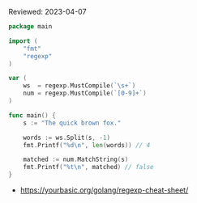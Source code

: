 Reviewed: 2023-04-07

```go
package main

import (
	"fmt"
	"regexp"
)

var (
	ws  = regexp.MustCompile(`\s+`)
	num = regexp.MustCompile(`[0-9]+`)
)

func main() {
	s := "The quick brown fox."

	words := ws.Split(s, -1)
	fmt.Printf("%d\n", len(words)) // 4

	matched := num.MatchString(s)
	fmt.Printf("%t\n", matched) // false
}
```

* https://yourbasic.org/golang/regexp-cheat-sheet/
